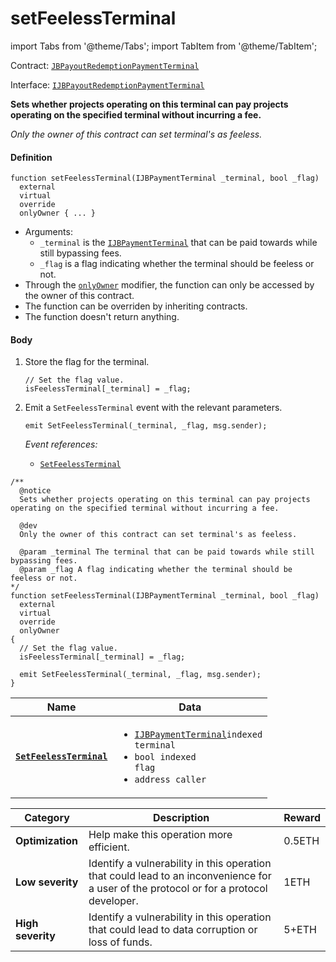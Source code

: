 # setFeelessTerminal

import Tabs from '@theme/Tabs';
import TabItem from '@theme/TabItem';

Contract: [`JBPayoutRedemptionPaymentTerminal`](/api/contracts/or-abstract/jbpayoutredemptionpaymentterminal/README.md)​‌

Interface: [`IJBPayoutRedemptionPaymentTerminal`](/api/interfaces/ijbpayoutredemptionpaymentterminal.md)

<Tabs>
<TabItem value="Step by step" label="Step by step">

**Sets whether projects operating on this terminal can pay projects operating on the specified terminal without incurring a fee.**

_Only the owner of this contract can set terminal's as feeless._

#### Definition

```
function setFeelessTerminal(IJBPaymentTerminal _terminal, bool _flag)
  external
  virtual
  override
  onlyOwner { ... }
```

* Arguments:
  * `_terminal` is the [`IJBPaymentTerminal`](/api/interfaces/ijbpaymentterminal.md) that can be paid towards while still bypassing fees.
  * `_flag` is a flag indicating whether the terminal should be feeless or not.
* Through the [`onlyOwner`](https://docs.openzeppelin.com/contracts/4.x/api/ownership#Ownable-onlyOwner--) modifier, the function can only be accessed by the owner of this contract.
* The function can be overriden by inheriting contracts.
* The function doesn't return anything.

#### Body

1.  Store the flag for the terminal.

    ```
    // Set the flag value.
    isFeelessTerminal[_terminal] = _flag;
    ```
2.  Emit a `SetFeelessTerminal` event with the relevant parameters.

    ```
    emit SetFeelessTerminal(_terminal, _flag, msg.sender);
    ```

    _Event references:_

    * [`SetFeelessTerminal`](/api/contracts/or-abstract/jbpayoutredemptionpaymentterminal/events/setfeelessterminal.md)

</TabItem>

<TabItem value="Code" label="Code">

```
/**
  @notice
  Sets whether projects operating on this terminal can pay projects operating on the specified terminal without incurring a fee.

  @dev
  Only the owner of this contract can set terminal's as feeless.

  @param _terminal The terminal that can be paid towards while still bypassing fees.
  @param _flag A flag indicating whether the terminal should be feeless or not.
*/
function setFeelessTerminal(IJBPaymentTerminal _terminal, bool _flag)
  external
  virtual
  override
  onlyOwner
{
  // Set the flag value.
  isFeelessTerminal[_terminal] = _flag;

  emit SetFeelessTerminal(_terminal, _flag, msg.sender);
}
```

</TabItem>

<TabItem value="Events" label="Events">

| Name                                          | Data                                                                                                                                                    |
| --------------------------------------------- | ------------------------------------------------------------------------------------------------------------------------------------------------------- |
| [**`SetFeelessTerminal`**](/api/contracts/or-abstract/jbpayoutredemptionpaymentterminal/events/setfeelessterminal.md) | <ul><li><code>[IJBPaymentTerminal](/api/interfaces/ijbpaymentterminal.md)indexed terminal</code></li><li><code>bool indexed flag</code></li><li><code>address caller</code></li></ul> |

</TabItem>

<TabItem value="Bug bounty" label="Bug bounty">

| Category          | Description                                                                                                                            | Reward |
| ----------------- | -------------------------------------------------------------------------------------------------------------------------------------- | ------ |
| **Optimization**  | Help make this operation more efficient.                                                                                               | 0.5ETH |
| **Low severity**  | Identify a vulnerability in this operation that could lead to an inconvenience for a user of the protocol or for a protocol developer. | 1ETH   |
| **High severity** | Identify a vulnerability in this operation that could lead to data corruption or loss of funds.                                        | 5+ETH  |

</TabItem>
</Tabs>
